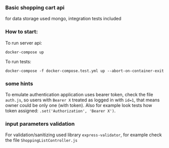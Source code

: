 ### Basic shopping cart api

for data storage used mongo, integration tests included

### How to start:

To run server api:

`docker-compose up`

To run tests:
 
`docker-compose -f docker-compose.test.yml up --abort-on-container-exit`

### some hints

To emulate authentication application uses bearer token, check the file `auth.js`, 
so users with `Bearer X` treated as logged in with `id=1`, 
that means owner could be only one (with token). Also for example look tests how token assigned:
`.set('Authorization', 'Bearer X')`.

### input parameters validation

For validation/sanitizing used library `express-validator`, for example check the file `ShoppingListController.js`
